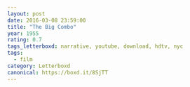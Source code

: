 ```yaml
---
layout: post 
date: 2016-03-08 23:59:00
title: "The Big Combo"
year: 1955
rating: 0.7
tags_letterboxd: narrative, youtube, download, hdtv, nyc
tags:
  - film
category: Letterboxd
canonical: https://boxd.it/8SjTT
---
```

